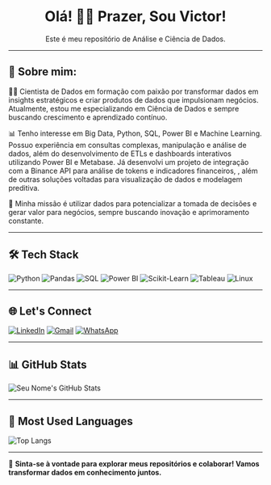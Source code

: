<h1 align="center">Olá! 👋😁 Prazer, Sou Victor!</h1>

<p align="center">Este é meu repositório de Análise e Ciência de Dados.</p>

---

## 📖 Sobre mim:

🧑‍💻 Cientista de Dados em formação com paixão por transformar dados em insights estratégicos e criar produtos de dados que impulsionam negócios. Atualmente, estou me especializando em Ciência de Dados e sempre buscando crescimento e aprendizado contínuo.

📊 Tenho interesse em Big Data, Python, SQL, Power BI e Machine Learning. Possuo experiência em consultas complexas, manipulação e análise de dados, além do desenvolvimento de ETLs e dashboards interativos utilizando Power BI e Metabase. Já desenvolvi um projeto de integração com a Binance API para análise de tokens e indicadores financeiros, , além de outras soluções voltadas para visualização de dados e modelagem preditiva.

🚀 Minha missão é utilizar dados para potencializar a tomada de decisões e gerar valor para negócios, sempre buscando inovação e aprimoramento constante.

---

## 🛠 Tech Stack

![Python](https://img.shields.io/badge/Python-3776AB?style=for-the-badge&logo=python&logoColor=white)
![Pandas](https://img.shields.io/badge/Pandas-150458?style=for-the-badge&logo=pandas&logoColor=white)
![SQL](https://img.shields.io/badge/SQL-4479A1?style=for-the-badge&logo=mysql&logoColor=white)
![Power BI](https://img.shields.io/badge/PowerBI-F2C811?style=for-the-badge&logo=powerbi&logoColor=white)
![Scikit-Learn](https://img.shields.io/badge/Scikit--Learn-F7931E?style=for-the-badge&logo=scikitlearn&logoColor=white)
![Tableau](https://img.shields.io/badge/Tableau-E97627?style=for-the-badge&logo=tableau&logoColor=white)
![Linux](https://img.shields.io/badge/Linux-FCC624?style=for-the-badge&logo=linux&logoColor=black)

---

## 🌐 Let's Connect

[![LinkedIn](https://img.shields.io/badge/LinkedIn-0077B5?style=for-the-badge&logo=linkedin&logoColor=white)](https://linkedin.com/in/victorbelle38  )
[![Gmail](https://img.shields.io/badge/Gmail-D14836?style=for-the-badge&logo=gmail&logoColor=white)](mailto:victorbelle38@gmail.com)
[![WhatsApp](https://img.shields.io/badge/WhatsApp-25D366?style=for-the-badge&logo=whatsapp&logoColor=white)](https://wa.me/5511912345678?text=Olá,%20gostaria%20de%20saber%20mais%20sobre%20seu%20trabalho!
)

---

## 📊 GitHub Stats

![Seu Nome's GitHub Stats](https://github-readme-stats.vercel.app/api?username=VictorBelle38&show_icons=true&theme=dark)

---

## 🚀 Most Used Languages

![Top Langs](https://github-readme-stats.vercel.app/api/top-langs/?username=VictorBelle38&layout=compact&theme=dark)

---

🎯 **Sinta-se à vontade para explorar meus repositórios e colaborar! Vamos transformar dados em conhecimento juntos.**
